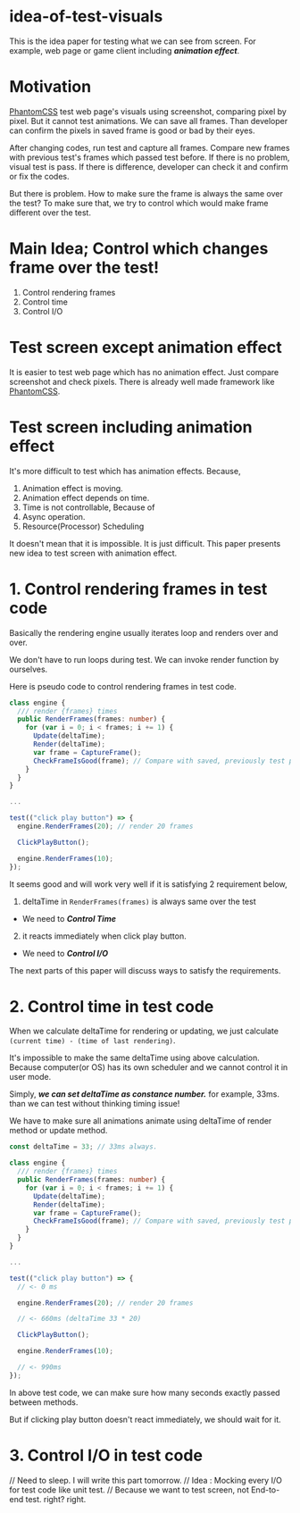 # idea-of-test-visuals

This is the idea paper for testing what we can see from screen. For example, web page or game client including ***animation effect***.

# Motivation

[PhantomCSS](https://github.com/HuddleEng/PhantomCSS) test web page's visuals using screenshot, comparing pixel by pixel. But it cannot test animations.
We can save all frames. Than developer can confirm the pixels in saved frame is good or bad by their eyes.

After changing codes, run test and capture all frames.
Compare new frames with previous test's frames which passed test before.
If there is no problem, visual test is pass. If there is difference, developer can check it and confirm or fix the codes.

But there is problem. How to make sure the frame is always the same over the test? To make sure that, we try to control which would make frame different over the test.

# Main Idea; Control which changes frame over the test!

1. Control rendering frames
2. Control time
3. Control I/O

# Test screen except animation effect

It is easier to test web page which has no animation effect. Just compare screenshot and check pixels. There is already well made framework like [PhantomCSS](https://github.com/HuddleEng/PhantomCSS).

# Test screen including animation effect

It's more difficult to test which has animation effects. Because,
1. Animation effect is moving.
2. Animation effect depends on time.
3. Time is not controllable, Because of
  1. Async operation.
  2. Resource(Processor) Scheduling


It doesn't mean that it is impossible. It is just difficult. This paper presents new idea to test screen with animation effect.

# 1. Control rendering frames in test code

Basically the rendering engine usually iterates loop and renders over and over.

We don't have to run loops during test. We can invoke render function by ourselves.

Here is pseudo code to control rendering frames in test code.

``` typescript
class engine {
  /// render {frames} times
  public RenderFrames(frames: number) {
    for (var i = 0; i < frames; i += 1) {
      Update(deltaTime);
      Render(deltaTime);
      var frame = CaptureFrame();
      CheckFrameIsGood(frame); // Compare with saved, previously test passed frame.
    }
  }
}

...

test(("click play button") => {
  engine.RenderFrames(20); // render 20 frames

  ClickPlayButton();

  engine.RenderFrames(10);
});
```

It seems good and will work very well if it is satisfying 2 requirement below,
1. deltaTime in `RenderFrames(frames)` is always same over the test
  - We need to ***Control Time***
2. it reacts immediately when click play button.
  - We need to ***Control I/O***

The next parts of this paper will discuss ways to satisfy the requirements.

# 2. Control time in test code

When we calculate deltaTime for rendering or updating, we just calculate `(current time) - (time of last rendering)`.

It's impossible to make the same deltaTime using above calculation. Because computer(or OS) has its own scheduler and we cannot control it in user mode.

Simply, ***we can set deltaTime as constance number.*** for example, 33ms. than we can test without thinking timing issue!

We have to make sure all animations animate using deltaTime of render method or update method.


``` typescript
const deltaTime = 33; // 33ms always.

class engine {
  /// render {frames} times
  public RenderFrames(frames: number) {
    for (var i = 0; i < frames; i += 1) {
      Update(deltaTime);
      Render(deltaTime);
      var frame = CaptureFrame();
      CheckFrameIsGood(frame); // Compare with saved, previously test passed frame.
    }
  }
}

...

test(("click play button") => {
  // <- 0 ms

  engine.RenderFrames(20); // render 20 frames

  // <- 660ms (deltaTime 33 * 20)

  ClickPlayButton();

  engine.RenderFrames(10);

  // <- 990ms
});
```

In above test code, we can make sure how many seconds exactly passed between methods.

But if clicking play button doesn't react immediately, we should wait for it.

# 3. Control I/O in test code

// Need to sleep. I will write this part tomorrow.
// Idea : Mocking every I/O for test code like unit test.
// Because we want to test screen, not End-to-end test. right? right.